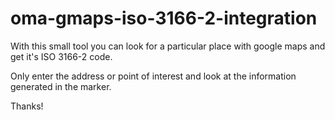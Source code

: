# oma-gmaps-iso-3166-2-integration
With this small tool you can look for a particular place with google maps and get it's ISO 3166-2 code.

Only enter the address or point of interest and look at the information generated in the marker.

Thanks!
